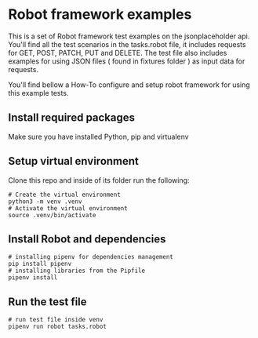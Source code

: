 # Robot framework examples

This is a set of Robot framework test examples on the jsonplaceholder api.
You'll find all the test scenarios in the tasks.robot file, it includes requests for GET, POST, PATCH, PUT and DELETE.
The test file also includes examples for using JSON files ( found in fixtures folder ) as input data for requests.

You'll find bellow a How-To configure and setup robot framework for using this example tests.

## Install required packages

Make sure you have installed Python, pip and virtualenv

## Setup virtual environment

Clone this repo and inside of its folder run the following:

```
# Create the virtual environment
python3 -m venv .venv
# Activate the virtual environment
source .venv/bin/activate
```

## Install Robot and dependencies

```
# installing pipenv for dependencies management
pip install pipenv
# installing libraries from the Pipfile
pipenv install
```

## Run the test file

```
# run test file inside venv
pipenv run robot tasks.robot
```
